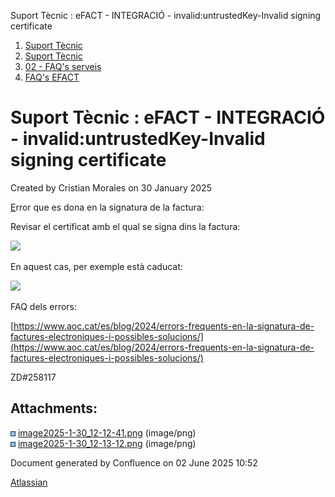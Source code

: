 Suport Tècnic : eFACT - INTEGRACIÓ - invalid:untrustedKey-Invalid signing certificate  

1.  [Suport Tècnic](index.html)
2.  [Suport Tècnic](13893782.html)
3.  [02 - FAQ's serveis](26313393.html)
4.  [FAQ's EFACT](30867754.html)

Suport Tècnic : eFACT - INTEGRACIÓ - invalid:untrustedKey-Invalid signing certificate
=====================================================================================

Created by Cristian Morales on 30 January 2025

[E](https://github.com/ConsorciAOC/eFact/tree/master?tab=readme-ov-file#formato-factura-e)rror que es dona en la signatura de la factura:

Revisar el certificat amb el qual se signa dins la factura:

![](attachments/118555190/118555191.png)

En aquest cas, per exemple està caducat:

![](attachments/118555190/118555192.png)

FAQ dels errors:

[https://www.aoc.cat/es/blog/2024/errors-frequents-en-la-signatura-de-factures-electroniques-i-possibles-solucions/](https://www.aoc.cat/es/blog/2024/errors-frequents-en-la-signatura-de-factures-electroniques-i-possibles-solucions/)

ZD#258117

  

  

Attachments:
------------

![](images/icons/bullet_blue.gif) [image2025-1-30\_12-12-41.png](attachments/118555190/118555191.png) (image/png)  
![](images/icons/bullet_blue.gif) [image2025-1-30\_12-13-12.png](attachments/118555190/118555192.png) (image/png)  

Document generated by Confluence on 02 June 2025 10:52

[Atlassian](http://www.atlassian.com/)